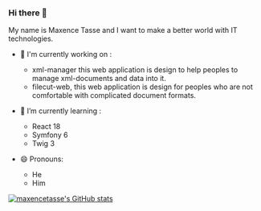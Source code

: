 ### Hi there 👋

My name is Maxence Tasse and I want to make a better world with IT technologies.

- 🔭 I'm currently working on : 
  - xml-manager this web application is design to help peoples to manage xml-documents and data into it.
  - filecut-web, this web application is design for peoples who are not comfortable with complicated document formats.

- 🌱 I’m currently learning :
  - React 18
  - Symfony 6
  - Twig 3

- 😄 Pronouns:
  - He
  - Him

[![maxencetasse's GitHub stats](https://github-readme-stats.vercel.app/api?username=maxencetasse)]([https://github.com/maxencetasse/github-readme-stats](https://github-readme-stats.vercel.app/api?username=maxencetasse))

<!--
**maxencetasse/maxencetasse** is a ✨ _special_ ✨ repository because its `README.md` (this file) appears on your GitHub profile.

Here are some ideas to get you started:

- 🔭 I’m currently working on ...
- 🌱 I’m currently learning ...
- 👯 I’m looking to collaborate on ...
- 🤔 I’m looking for help with ...
- 💬 Ask me about ...
- 📫 How to reach me: ...
- 😄 Pronouns: ...
- ⚡ Fun fact: ...
-->
